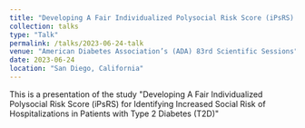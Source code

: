 ```yaml
---
title: "Developing A Fair Individualized Polysocial Risk Score (iPsRS) for Identifying Increased Social Risk of Hospitalizations in Patients with Type 2 Diabetes (T2D)"
collection: talks
type: "Talk"
permalink: /talks/2023-06-24-talk
venue: "American Diabetes Association’s (ADA) 83rd Scientific Sessions"
date: 2023-06-24
location: "San Diego, California"
---
```


This is a presentation of the study "Developing A Fair Individualized Polysocial Risk Score (iPsRS) for Identifying Increased Social Risk of Hospitalizations in Patients with Type 2 Diabetes (T2D)"